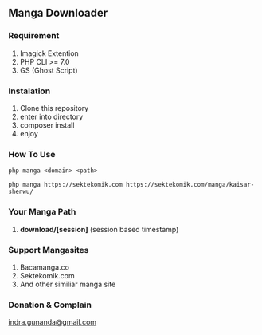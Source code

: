 ## Manga Downloader 

### Requirement 

1. Imagick Extention 
2. PHP CLI >= 7.0 
3. GS (Ghost Script)

### Instalation 

1. Clone this repository 
2. enter into directory 
3. composer install 
4. enjoy

### How To Use 

``php manga <domain> <path>``

``php manga https://sektekomik.com https://sektekomik.com/manga/kaisar-shenwu/``

### Your Manga Path 
1. **download/[session]** (session based timestamp)

### Support Mangasites 

1. Bacamanga.co
2. Sektekomik.com 
3. And other similiar manga site

### Donation & Complain 

indra.gunanda@gmail.com
 
